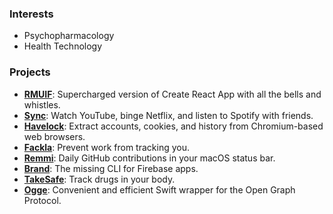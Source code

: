### Interests

- Psychopharmacology
- Health Technology

### Projects

- **[RMUIF](https://github.com/rmuif)**: Supercharged version of Create React App with all the bells and whistles.
- **[Sync](https://sync.phoqe.com)**: Watch YouTube, binge Netflix, and listen to Spotify with friends.
- **[Havelock](https://github.com/phoqe/havelock)**: Extract accounts, cookies, and history from Chromium-based web browsers.
- **[Fackla](https://github.com/phoqe/fackla)**: Prevent work from tracking you.
- **[Remmi](https://github.com/phoqe/remmi)**: Daily GitHub contributions in your macOS status bar.
- **[Brand](https://github.com/phoqe/brand)**: The missing CLI for Firebase apps.
- **[TakeSafe](https://github.com/phoqe/takesafe)**: Track drugs in your body.
- **[Ogge](https://github.com/phoqe/Ogge)**: Convenient and efficient Swift wrapper for the Open Graph Protocol.
